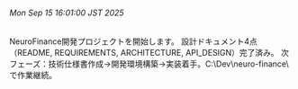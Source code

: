 ###### Mon Sep 15 16:01:00 JST 2025
NeuroFinance開発プロジェクトを開始します。
設計ドキュメント4点（README, REQUIREMENTS, ARCHITECTURE, API_DESIGN）完了済み。
次フェーズ：技術仕様書作成→開発環境構築→実装着手。C:\Dev\neuro-finance\ で作業継続。